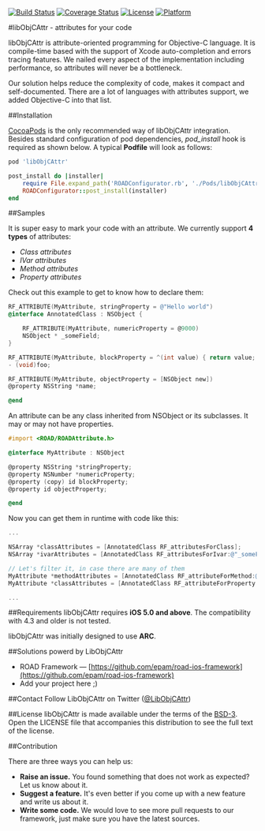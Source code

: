 [![Build Status](https://api.travis-ci.org/epam/lib-obj-c-attr.png)](https://travis-ci.org/epam/lib-obj-c-attr) 
[![Coverage Status](https://coveralls.io/repos/epam/lib-obj-c-attr/badge.png?branch=master)](https://coveralls.io/r/epam/lib-obj-c-attr?branch=master)
[![License](https://go-shields.herokuapp.com/license-BSD%203-blue.png)](http://opensource.org/licenses/BSD-3-Clause) [![Platform](https://cocoapod-badges.herokuapp.com/p/ROADFramework/badge.png)](https://github.com/epam/road-ios-framework/)


#libObjCAttr - attributes for your code

libObjCAttr is attribute-oriented programming for Objective-C language. It is compile-time based with the support of Xcode auto-completion and errors tracing features. We nailed every aspect of the implementation including performance, so attributes will never be a bottleneck.

Our solution helps reduce the complexity of code, makes it compact and self-documented. There are a lot of languages with attributes support, we added Objective-C into that list.

##Installation

[CocoaPods](http://cocoapods.org) is the only recommended way of libObjCAttr integration. Besides standard configuration of pod dependencies, *pod_install* hook is required as shown below. A typical **Podfile** will look as follows:

```ruby
pod 'libObjCAttr'

post_install do |installer|
    require File.expand_path('ROADConfigurator.rb', './Pods/libObjCAttr/libObjCAttr/Resources/')
    ROADConfigurator::post_install(installer)
end
```


##Samples

It is super easy to mark your code with an attribute. We currently support **4 types** of attributes:

* *Class attributes*
* *IVar attributes*
* *Method attributes*
* *Property attributes*

Check out this example to get to know how to declare them:

```objective-c
RF_ATTRIBUTE(MyAttribute, stringProperty = @"Hello world")
@interface AnnotatedClass : NSObject {

    RF_ATTRIBUTE(MyAttribute, numericProperty = @9000)
    NSObject * _someField;
}

RF_ATTRIBUTE(MyAttribute, blockProperty = ^(int value) { return value; })
- (void)foo;

RF_ATTRIBUTE(MyAttribute, objectProperty = [NSObject new])
@property NSString *name;

@end
```

An attribute can be any class inherited from NSObject or its subclasses. It may or may not have properties.

```objective-c
#import <ROAD/ROADAttribute.h>

@interface MyAttribute : NSObject

@property NSString *stringProperty;
@property NSNumber *numericProperty;
@property (copy) id blockProperty;
@property id objectProperty;

@end
```

Now you can get them in runtime with code like this:

```objective-c
...

NSArray *classAttributes = [AnnotatedClass RF_attributesForClass];
NSArray *ivarAttributes = [AnnotatedClass RF_attributesForIvar:@"_someField"];

// Let's filter it, in case there are many of them
MyAttribute *methodAttributes = [AnnotatedClass RF_attributeForMethod:@"foo" withAttributeType:[MyAttribute class]];
MyAttribute *classAttributes = [AnnotatedClass RF_attributeForProperty:@"name" withAttributeType:[MyAttribute class]];

...
```

##Requirements
libObjCAttr requires **iOS 5.0 and above**. The compatibility with 4.3 and older is not tested.

libObjCAttr was initially designed to use **ARC**.

##Solutions powerd by LibObjCAttr
* ROAD Framework — [https://github.com/epam/road-ios-framework](https://github.com/epam/road-ios-framework)
* Add your project here ;)

##Contact
Follow LibObjCAttr on Twitter ([@LibObjCAttr](http://twitter.com/libobjcattr))

##License
libObjCAttr is made available under the terms of the [BSD-3](http://opensource.org/licenses/BSD-3-Clause). Open the LICENSE file that accompanies this distribution to see the full text of the license.

##Contribution

There are three ways you can help us:

* **Raise an issue.** You found something that does not work as expected? Let us know about it.
* **Suggest a feature.** It's even better if you come up with a new feature and write us about it.
* **Write some code.** We would love to see more pull requests to our framework, just make sure you have the latest sources.

